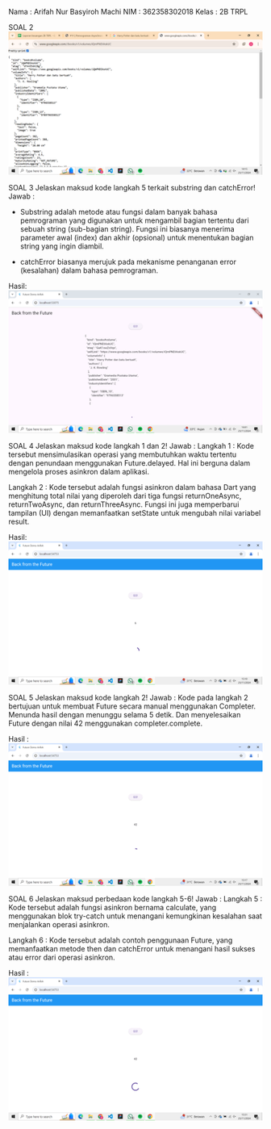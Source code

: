 Nama : Arifah Nur Basyiroh Machi 
NIM : 362358302018
Kelas : 2B TRPL

SOAL 2
![alt text](image.png)

SOAL 3
Jelaskan maksud kode langkah 5 terkait substring dan catchError!
Jawab :
- Substring adalah metode atau fungsi dalam banyak bahasa pemrograman yang digunakan untuk mengambil bagian tertentu dari sebuah string (sub-bagian string). Fungsi ini biasanya menerima parameter awal (index) dan akhir (opsional) untuk menentukan bagian string yang ingin diambil.

- catchError biasanya merujuk pada mekanisme penanganan error (kesalahan) dalam bahasa pemrograman.

Hasil:
![alt text](image-1.png)

SOAL 4
Jelaskan maksud kode langkah 1 dan 2!
Jawab :
Langkah 1 :
Kode tersebut mensimulasikan operasi yang membutuhkan waktu tertentu dengan penundaan menggunakan Future.delayed. Hal ini berguna dalam mengelola proses asinkron dalam aplikasi.

Langkah 2 : 
Kode tersebut adalah fungsi asinkron dalam bahasa Dart yang menghitung total nilai yang diperoleh dari tiga fungsi returnOneAsync, returnTwoAsync, dan returnThreeAsync. Fungsi ini juga memperbarui tampilan (UI) dengan memanfaatkan setState untuk mengubah nilai variabel result.

Hasil:
![alt text](image-2.png)

SOAL 5
Jelaskan maksud kode langkah 2!
Jawab :
Kode pada langkah 2 bertujuan untuk membuat Future secara manual menggunakan Completer. Menunda hasil dengan menunggu selama 5 detik. Dan menyelesaikan Future dengan nilai 42 menggunakan completer.complete.

Hasil :
![alt text](image-3.png)

SOAL 6
Jelaskan maksud perbedaan kode langkah 5-6!
Jawab :
Langkah 5 :
Kode tersebut adalah fungsi asinkron bernama calculate, yang menggunakan blok try-catch untuk menangani kemungkinan kesalahan saat menjalankan operasi asinkron.

Langkah 6 :
Kode tersebut adalah contoh penggunaan Future, yang memanfaatkan metode then dan catchError untuk menangani hasil sukses atau error dari operasi asinkron. 

Hasil :
![alt text](image-4.png)